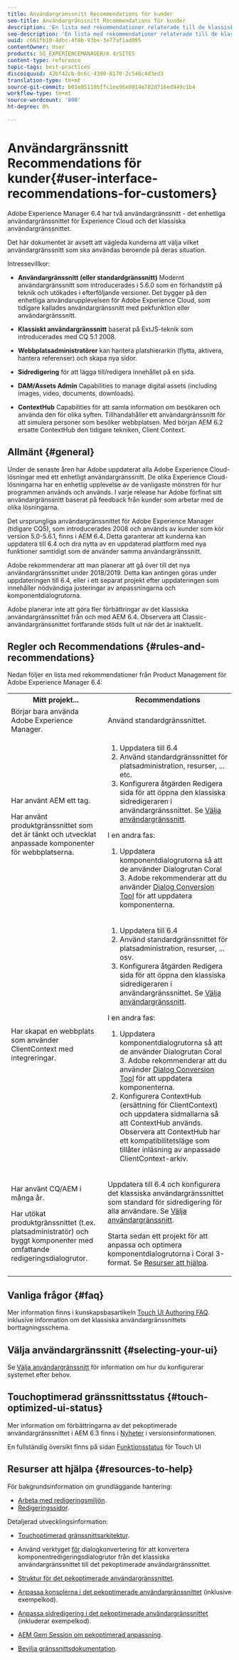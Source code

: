 ```yaml
---
title: Användargränssnitt Recommendations för kunder
seo-title: Användargränssnitt Recommendations för kunder
description: 'En lista med rekommendationer relaterade till de klassiska och pekoptimerade användargränssnitten. '
seo-description: 'En lista med rekommendationer relaterade till de klassiska och pekoptimerade användargränssnitten. '
uuid: c661fb10-4dbc-4f8b-93be-3e77af1ad095
contentOwner: User
products: SG_EXPERIENCEMANAGER/6.4/SITES
content-type: reference
topic-tags: best-practices
discoiquuid: 42bf42cb-0c6c-4390-8170-2c540c4d3ed3
translation-type: tm+mt
source-git-commit: b01e95110bffc1ee96e0814e782d716ed949c1b4
workflow-type: tm+mt
source-wordcount: '808'
ht-degree: 0%

---
```



# Användargränssnitt Recommendations för kunder{#user-interface-recommendations-for-customers}

Adobe Experience Manager 6.4 har två användargränssnitt - det enhetliga användargränssnittet för Experience Cloud och det klassiska användargränssnittet.

Det här dokumentet är avsett att vägleda kunderna att välja vilket användargränssnitt som ska användas beroende på deras situation.

Intressevillkor:

* **Användargränssnitt (eller standardgränssnitt)** Modernt användargränssnitt som introducerades i 5.6.0 som en förhandstitt på teknik och utökades i efterföljande versioner. Det bygger på den enhetliga användarupplevelsen för Adobe Experience Cloud, som tidigare kallades användargränssnitt med pekfunktion eller användargränssnitt.

* **Klassiskt användargränssnitt** baserat på ExtJS-teknik som introducerades med CQ 5.1 2008.

* **Webbplatsadministratörer** kan hantera platshierarkin (flytta, aktivera, hantera referenser) och skapa nya sidor.

* **Sidredigering** för att lägga till/redigera innehållet på en sida.

* **DAM/Assets Admin** Capabilities to manage digital assets (including images, video, documents, downloads).

* **ContextHub** Capabilities för att samla information om besökaren och använda den för olika syften. Tillhandahåller ett användargränssnitt för att simulera personer som besöker webbplatsen. Med början AEM 6.2 ersatte ContextHub den tidigare tekniken, Client Context.

## Allmänt {#general}

Under de senaste åren har Adobe uppdaterat alla Adobe Experience Cloud-lösningar med ett enhetligt användargränssnitt. De olika Experience Cloud-lösningarna har en enhetlig upplevelse av de vanligaste mönstren för hur programmen används och används. I varje release har Adobe förfinat sitt användargränssnitt baserat på feedback från kunder som arbetar med de olika lösningarna.

Det ursprungliga användargränssnittet för Adobe Experience Manager (tidigare CQ5), som introducerades 2008 och används av kunder som kör version 5.0-5.6.1, finns i AEM 6.4. Detta garanterar att kunderna kan uppdatera till 6.4 och dra nytta av en uppdaterad plattform med nya funktioner samtidigt som de använder samma användargränssnitt.

Adobe rekommenderar att man planerar att gå över till det nya användargränssnittet under 2018/2019. Detta kan antingen göras under uppdateringen till 6.4, eller i ett separat projekt efter uppdateringen som innehåller nödvändiga justeringar av anpassningarna och komponentdialogrutorna.

Adobe planerar inte att göra fler förbättringar av det klassiska användargränssnittet från och med AEM 6.4. Observera att Classic-användargränssnittet fortfarande stöds fullt ut när det är inaktuellt.

## Regler och Recommendations {#rules-and-recommendations}

Nedan följer en lista med rekommendationer från Product Management för Adobe Experience Manager 6.4:

<table> 
 <tbody> 
  <tr> 
   <th>Mitt projekt...</th> 
   <th>Recommendations</th> 
  </tr> 
  <tr> 
   <td>Börjar bara använda Adobe Experience Manager.</td> 
   <td>Använd standardgränssnittet.</td> 
  </tr> 
  <tr> 
   <td><p>Har använt AEM ett tag.</p> <p>Har använt produktgränssnittet som det är tänkt och utvecklat anpassade komponenter för webbplatserna.<br /> </p> </td> 
   <td> 
    <ol> 
     <li>Uppdatera till 6.4</li> 
     <li>Använd standardgränssnittet för platsadministration, resurser, ... etc.<br /> </li> 
     <li>Konfigurera åtgärden Redigera sida för att öppna den klassiska sidredigeraren i användargränssnittet. Se <a href="#selecting-your-ui">Välja användargränssnitt</a>.</li> 
    </ol> <p>I en andra fas:</p> 
    <ol> 
     <li>Uppdatera komponentdialogrutorna så att de använder Dialogrutan Coral 3. Adobe rekommenderar att du använder <a href="/help/sites-developing/dialog-conversion.md">Dialog Conversion Tool</a> för att uppdatera komponenterna.</li> 
    </ol> </td> 
  </tr> 
  <tr> 
   <td>Har skapat en webbplats som använder ClientContext med integreringar.<br /> </td> 
   <td> 
    <ol> 
     <li>Uppdatera till 6.4</li> 
     <li>Använd standardgränssnittet för platsadministration, resurser, ... osv.</li> 
     <li>Konfigurera åtgärden Redigera sida för att öppna den klassiska sidredigeraren i användargränssnittet. Se <a href="#selecting-your-ui">Välja användargränssnitt</a>.</li> 
    </ol> <p>I en andra fas:</p> 
    <ol> 
     <li>Uppdatera komponentdialogrutorna så att de använder Dialogrutan Coral 3. Adobe rekommenderar att du använder <a href="/help/sites-developing/dialog-conversion.md">Dialog Conversion Tool</a> för att uppdatera komponenterna.</li> 
     <li>Konfigurera ContextHub (ersättning för ClientContext) och uppdatera sidmallarna så att ContextHub används. Observera att ContextHub har ett kompatibilitetsläge som tillåter inläsning av anpassade ClientContext-arkiv.</li> 
    </ol> </td> 
  </tr> 
  <tr> 
   <td><p>Har använt CQ/AEM i många år.</p> <p>Har utökat produktgränssnittet (t.ex. platsadministratör) och byggt komponenter med omfattande redigeringsdialogrutor.</p> </td> 
   <td><p>Uppdatera till 6.4 och konfigurera det klassiska användargränssnittet som standard för sidredigering för alla användare. Se <a href="#selecting-your-ui">Välja användargränssnitt</a>.</p> <p>Starta sedan ett projekt för att anpassa och optimera komponentdialogrutorna i Coral 3-format. Se <a href="#resources-to-help">Resurser att hjälpa</a>.<br /> </p> </td> 
  </tr> 
 </tbody> 
</table>

## Vanliga frågor {#faq}

Mer information finns i kunskapsbasartikeln [Touch UI Authoring FAQ](https://helpx.adobe.com/experience-manager/kb/index/touchui_faq.html). inklusive information om det klassiska användargränssnittets borttagningsschema.

## Välja användargränssnitt {#selecting-your-ui}

Se [Välja användargränssnitt](/help/sites-authoring/select-ui.md) för information om hur du konfigurerar systemet efter behov.

## Touchoptimerad gränssnittsstatus {#touch-optimized-ui-status}

Mer information om förbättringarna av det pekoptimerade användargränssnittet i AEM 6.3 finns i [Nyheter](/help/release-notes/release-notes.md#what-s-new) i versionsinformationen.

En fullständig översikt finns på sidan [Funktionsstatus](/help/release-notes/touch-ui-features-status.md) för Touch UI

## Resurser att hjälpa {#resources-to-help}

För bakgrundsinformation om grundläggande hantering:

* [Arbeta med redigeringsmiljön](/help/sites-authoring/home.md).
* [Redigeringssidor](/help/sites-authoring/author-environment-tools.md).

Detaljerad utvecklingsinformation:

* [Touchoptimerad gränssnittsarkitektur](/help/sites-developing/touch-ui-concepts.md).
* Använd verktyget [för](/help/sites-developing/dialog-conversion.md) dialogkonvertering för att konvertera komponentredigeringsdialogrutor från det klassiska användargränssnittet till det pekoptimerade användargränssnittet.

* [Struktur för det pekoptimerade användargränssnittet](/help/sites-developing/touch-ui-structure.md).

* [Anpassa konsolerna i det pekoptimerade användargränssnittet](/help/sites-developing/customizing-consoles-touch.md) (inklusive exempelkod).

* [Anpassa sidredigering i det pekoptimerade användargränssnittet](/help/sites-developing/customizing-page-authoring-touch.md) (inkluderar exempelkod).

* [AEM Gem Session om pekoptimerad anpassning](https://docs.adobe.com/content/ddc/en/gems/user-interface-customization-for-aem-6.html).
* [Bevilja gränssnittsdokumentation](https://helpx.adobe.com/experience-manager/6-4/sites/developing/using/reference-materials/granite-ui/api/index.html).

